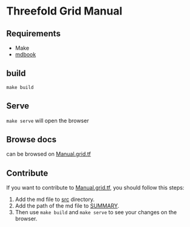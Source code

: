 # Threefold Grid Manual

## Requirements

- Make
- [mdbook](https://rust-lang.github.io/mdBook/guide/installation.html)

## build

`make build`

## Serve

`make serve`
will open the browser  

## Browse docs

can be browsed on [Manual.grid.tf](https://manual.grid.tf/)

## Contribute

If you want to contribute to [Manual.grid.tf](https://manual.grid.tf/), you should follow this steps:

1. Add the md file to [src](./src) directory.
2. Add the path of the md file to [SUMMARY](./src/SUMMARY.md).
3. Then use `make build` and `make serve` to see your changes on the browser.
